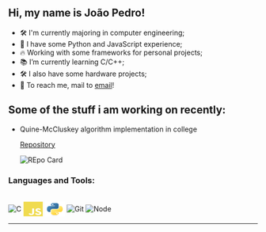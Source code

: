 ## Hi, my name is João Pedro!

* 🛠 I'm currently majoring in computer engineering;
* 🎯 I have some Python and JavaScript experience;
* 🔥 Working with some frameworks for personal projects;
* 📚 I’m currently learning C/C++;
* 🛠️ I also have some hardware projects; 
* 📲 To reach me, mail to [email](mailto:mellojp.dev@gmail.com)!

## Some of the stuff i am working on recently:

* Quine-McCluskey algorithm implementation in college
  
    [Repository](https://github.com/beduao/sintese-logica)
  
    ![REpo Card](https://github-readme-stats.vercel.app/api/pin/?username=beduao&repo=sintese-logica&bg_color=000&show_icons=true&icon_color=30A3DC&title_color=5E1224&text_color=FFF)

<h3><strong>Languages and Tools:</strong></h3>

<div style="display: inline_block" id="languages"><br>
  <img align="center" alt="C" height="30" width="40" src="https://cdn.jsdelivr.net/gh/devicons/devicon@latest/icons/c/c-original.svg" />
  <img align="center" alt="Js" height="30" width="40" src="https://raw.githubusercontent.com/devicons/devicon/master/icons/javascript/javascript-plain.svg"/>
  <img align="center" alt="Python" height="30" width="40" src="https://raw.githubusercontent.com/devicons/devicon/master/icons/python/python-original.svg"/>
  <img align="center" alt="Git" height="30" width="40" src="https://cdn.jsdelivr.net/gh/devicons/devicon/icons/git/git-original.svg"/>
  <img align="center" alt="Node" height="30" width="40" src="https://cdn.jsdelivr.net/gh/devicons/devicon@latest/icons/nodejs/nodejs-original-wordmark.svg" />
</div>
<hr>  
